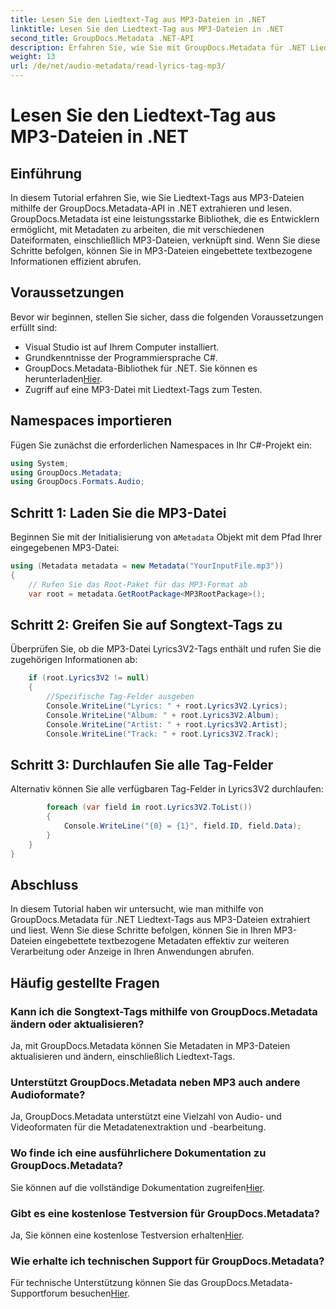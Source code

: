 ```yaml
---
title: Lesen Sie den Liedtext-Tag aus MP3-Dateien in .NET
linktitle: Lesen Sie den Liedtext-Tag aus MP3-Dateien in .NET
second_title: GroupDocs.Metadata .NET-API
description: Erfahren Sie, wie Sie mit GroupDocs.Metadata für .NET Liedtext-Tags aus MP3-Dateien extrahieren. Folgen Sie unserem Schritt-für-Schritt-Tutorial.
weight: 13
url: /de/net/audio-metadata/read-lyrics-tag-mp3/
---
```


# Lesen Sie den Liedtext-Tag aus MP3-Dateien in .NET

## Einführung
In diesem Tutorial erfahren Sie, wie Sie Liedtext-Tags aus MP3-Dateien mithilfe der GroupDocs.Metadata-API in .NET extrahieren und lesen. GroupDocs.Metadata ist eine leistungsstarke Bibliothek, die es Entwicklern ermöglicht, mit Metadaten zu arbeiten, die mit verschiedenen Dateiformaten, einschließlich MP3-Dateien, verknüpft sind. Wenn Sie diese Schritte befolgen, können Sie in MP3-Dateien eingebettete textbezogene Informationen effizient abrufen.
## Voraussetzungen
Bevor wir beginnen, stellen Sie sicher, dass die folgenden Voraussetzungen erfüllt sind:
- Visual Studio ist auf Ihrem Computer installiert.
- Grundkenntnisse der Programmiersprache C#.
-  GroupDocs.Metadata-Bibliothek für .NET. Sie können es herunterladen[Hier](https://releases.groupdocs.com/metadata/net/).
- Zugriff auf eine MP3-Datei mit Liedtext-Tags zum Testen.

## Namespaces importieren
Fügen Sie zunächst die erforderlichen Namespaces in Ihr C#-Projekt ein:
```csharp
using System;
using GroupDocs.Metadata;
using GroupDocs.Formats.Audio;
```
## Schritt 1: Laden Sie die MP3-Datei
 Beginnen Sie mit der Initialisierung von a`Metadata` Objekt mit dem Pfad Ihrer eingegebenen MP3-Datei:
```csharp
using (Metadata metadata = new Metadata("YourInputFile.mp3"))
{
    // Rufen Sie das Root-Paket für das MP3-Format ab
    var root = metadata.GetRootPackage<MP3RootPackage>();
```
## Schritt 2: Greifen Sie auf Songtext-Tags zu
Überprüfen Sie, ob die MP3-Datei Lyrics3V2-Tags enthält und rufen Sie die zugehörigen Informationen ab:
```csharp
    if (root.Lyrics3V2 != null)
    {
        //Spezifische Tag-Felder ausgeben
        Console.WriteLine("Lyrics: " + root.Lyrics3V2.Lyrics);
        Console.WriteLine("Album: " + root.Lyrics3V2.Album);
        Console.WriteLine("Artist: " + root.Lyrics3V2.Artist);
        Console.WriteLine("Track: " + root.Lyrics3V2.Track);
```
## Schritt 3: Durchlaufen Sie alle Tag-Felder
Alternativ können Sie alle verfügbaren Tag-Felder in Lyrics3V2 durchlaufen:
```csharp
        foreach (var field in root.Lyrics3V2.ToList())
        {
            Console.WriteLine("{0} = {1}", field.ID, field.Data);
        }
    }
}
```

## Abschluss
In diesem Tutorial haben wir untersucht, wie man mithilfe von GroupDocs.Metadata für .NET Liedtext-Tags aus MP3-Dateien extrahiert und liest. Wenn Sie diese Schritte befolgen, können Sie in Ihren MP3-Dateien eingebettete textbezogene Metadaten effektiv zur weiteren Verarbeitung oder Anzeige in Ihren Anwendungen abrufen.

## Häufig gestellte Fragen
### Kann ich die Songtext-Tags mithilfe von GroupDocs.Metadata ändern oder aktualisieren?
Ja, mit GroupDocs.Metadata können Sie Metadaten in MP3-Dateien aktualisieren und ändern, einschließlich Liedtext-Tags.
### Unterstützt GroupDocs.Metadata neben MP3 auch andere Audioformate?
Ja, GroupDocs.Metadata unterstützt eine Vielzahl von Audio- und Videoformaten für die Metadatenextraktion und -bearbeitung.
### Wo finde ich eine ausführlichere Dokumentation zu GroupDocs.Metadata?
 Sie können auf die vollständige Dokumentation zugreifen[Hier](https://tutorials.groupdocs.com/metadata/net/).
### Gibt es eine kostenlose Testversion für GroupDocs.Metadata?
 Ja, Sie können eine kostenlose Testversion erhalten[Hier](https://releases.groupdocs.com/).
### Wie erhalte ich technischen Support für GroupDocs.Metadata?
 Für technische Unterstützung können Sie das GroupDocs.Metadata-Supportforum besuchen[Hier](https://forum.groupdocs.com/c/metadata/14).